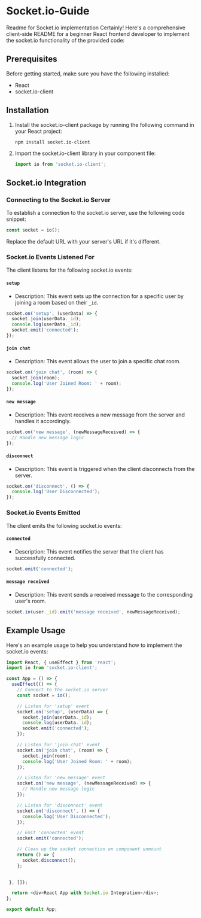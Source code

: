 # Socket.io-Guide
Readme for Socket.io implementation
Certainly! Here's a comprehensive client-side README for a beginner React frontend developer to implement the socket.io functionality of the provided code:

## Prerequisites

Before getting started, make sure you have the following installed:

- React
- socket.io-client

## Installation

1. Install the socket.io-client package by running the following command in your React project:

   ```shell
   npm install socket.io-client
   ```

2. Import the socket.io-client library in your component file:

   ```javascript
   import io from 'socket.io-client';
   ```

## Socket.io Integration

### Connecting to the Socket.io Server

To establish a connection to the socket.io server, use the following code snippet:

```javascript
const socket = io();
```

Replace the default URL with your server's URL if it's different.

### Socket.io Events Listened For

The client listens for the following socket.io events:

#### `setup`

- Description: This event sets up the connection for a specific user by joining a room based on their `_id`.

```javascript
socket.on('setup', (userData) => {
  socket.join(userData._id);
  console.log(userData._id);
  socket.emit('connected');
});
```

#### `join chat`

- Description: This event allows the user to join a specific chat room.

```javascript
socket.on('join chat', (room) => {
  socket.join(room);
  console.log('User Joined Room: ' + room);
});
```

#### `new message`

- Description: This event receives a new message from the server and handles it accordingly.

```javascript
socket.on('new message', (newMessageReceived) => {
  // Handle new message logic
});
```

#### `disconnect`

- Description: This event is triggered when the client disconnects from the server.

```javascript
socket.on('disconnect', () => {
  console.log('User Disconnected');
});
```

### Socket.io Events Emitted

The client emits the following socket.io events:

#### `connected`

- Description: This event notifies the server that the client has successfully connected.

```javascript
socket.emit('connected');
```

#### `message received`

- Description: This event sends a received message to the corresponding user's room.

```javascript
socket.in(user._id).emit('message received', newMessageReceived);
```

## Example Usage

Here's an example usage to help you understand how to implement the socket.io events:

```javascript
import React, { useEffect } from 'react';
import io from 'socket.io-client';

const App = () => {
  useEffect(() => {
    // Connect to the socket.io server
    const socket = io();

    // Listen for 'setup' event
    socket.on('setup', (userData) => {
      socket.join(userData._id);
      console.log(userData._id);
      socket.emit('connected');
    });

    // Listen for 'join chat' event
    socket.on('join chat', (room) => {
      socket.join(room);
      console.log('User Joined Room: ' + room);
    });

    // Listen for 'new message' event
    socket.on('new message', (newMessageReceived) => {
      // Handle new message logic
    });

    // Listen for 'disconnect' event
    socket.on('disconnect', () => {
      console.log('User Disconnected');
    });

    // Emit 'connected' event
    socket.emit('connected');

    // Clean up the socket connection on component unmount
    return () => {
      socket.disconnect();
    };
 

 }, []);

  return <div>React App with Socket.io Integration</div>;
};

export default App;
```
